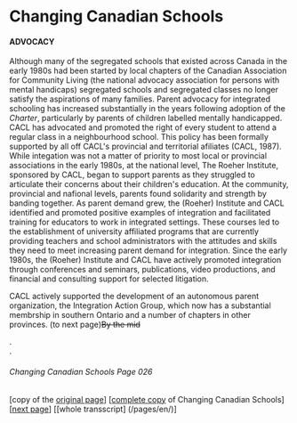 # Changing Canadian Schools
#### ADVOCACY
Although many of the segregated schools that existed across
Canada in the early 1980s had been started by local chapters
of the Canadian Association for Community Living (the national
advocacy association for persons with mental handicaps) 
segregated schools and segregated classes no longer satisfy
the aspirations of many families. Parent advocacy for integrated
schooling has increased substantially in the years following
adoption of the *Charter*, particularly by parents of children
labelled mentally handicapped. CACL has advocated and promoted
the right of every student to attend a regular class in a
neighbourhood school. This policy has been formally supported
by all off CACL's provincial and territorial afiliates (CACL, 1987).
While integation was not a matter of priority to most local
or provincial associations in the early 1980s, at the national
level, The Roeher Institute, sponsored by CACL, began to support
parents as they struggled to articulate their concerns about
their children's education. At the community, provincial and
nafional levels, parents found solidarity and strength by banding
together. As parent demand grew, the (Roeher) Institute and
CACL identified and promoted positive examples of integration
and facilitated training for educators to work in integrated settings.
These courses led to the establishment of university affiliated
programs that are currently providing teachers and school
administrators with the attitudes and skills they need to meet
increasing parent demand for integration. Since the early 1980s,
the (Roeher) Institute and CACL have actively promoted integration
through conferences and seminars, publications, video productions,
and financial and consulting support for selected litigation.  

CACL actively supported the development of an autonomous parent
organization, the Integration Action Group, which now has a
substantial membrship in southern Ontario and a number of chapters
in other provinces. (to next page)~~By the mid~~

.  
.  

###### Changing Canadian Schools Page 026

[copy of the [original page](/copies-from-original/CCS026.png)]
[[complete copy](/copies-from-original/BestCopy_Changing_Canadian_Schools_Perspectives_on_Disability_and_Inclusion.pdf) of Changing Canadian Schools]
[[next page](Changing_Canadian_Schools-027)]
[[whole transscript] (/pages/en/)]
